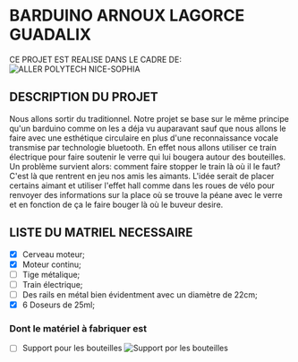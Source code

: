 # BARDUINO ARNOUX LAGORCE GUADALIX
CE PROJET EST REALISE DANS LE CADRE DE:
![ALLER POLYTECH NICE-SOPHIA](http://unice.fr/formation/formation-initiale/epuing54/++resource++unice.gof.images/logos/epu.png)

## DESCRIPTION DU PROJET
  Nous allons sortir du traditionnel. Notre projet se base sur le même principe qu'un barduino comme on les a déja vu auparavant
sauf que nous allons le faire avec une esthétique circulaire en plus d'une reconnaissance vocale transmise par technologie
bluetooth.
  En effet nous allons utiliser ce train électrique pour faire soutenir le verre qui lui bougera autour des bouteilles. Un problème
survient alors: comment faire stopper le train là où il le faut? C'est là que rentrent en jeu nos amis les aimants. L'idée serait
de placer certains aimant et utiliser l'effet hall comme dans les roues de vélo pour renvoyer des informations sur la place où se trouve la péane avec le verre et en fonction de ça le faire bouger là où le buveur desire.

## LISTE DU MATRIEL NECESSAIRE
  - [x] Cerveau moteur;
  - [x] Moteur continu;
  - [ ] Tige métalique;
  - [ ] Train électrique;
  - [ ] Des rails en métal bien évidentment avec un diamètre de 22cm;
  - [x] 6 Doseurs de 25ml;
  ### Dont le matériel à fabriquer est
  - [ ] Support pour les bouteilles
  ![Support por les bouteilles](https://pmcdn.priceminister.com/photo/1138043004.jpg "Support por les bouteilles")
